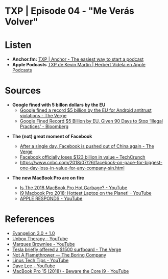 # TXP | Episode 04 - "Me Verás Volver"

# Listen

- **Anchor.fm:**  [TXP | Anchor - The easiest way to start a podcast](https://anchor.fm/txpod)
- **Apple Podcasts** [TXP de Kevin Martin | Herbert Videla en Apple Podcasts](https://itunes.apple.com/pe/podcast/txp/id1338395451?mt=2)

# Sources

* **Google fined with 5 billon dollars by the EU**
	* [Google fined a record $5 billion by the EU for Android antitrust violations - The Verge](https://www.theverge.com/2018/7/18/17580694/google-android-eu-fine-antitrust)
	* [Google Fined Record $5 Billion by EU, Given 90 Days to Stop ‘Illegal Practices’ - Bloomberg](https://www.bloomberg.com/news/articles/2018-07-17/google-said-to-have-11th-hour-call-with-eu-ahead-of-android-fine)

- **The (not) great moment of Facebook**
	- [After a single day, Facebook is pushed out of China again - The Verge](https://www.theverge.com/2018/7/25/17612162/facebook-technology-subsidiary-blocked-china-censor)
	- [Facebook officially loses $123 billion in value – TechCrunch](https://techcrunch.com/2018/07/26/facebook-officially-loses-123-billion-in-value/)
	- https://www.cnbc.com/2018/07/26/facebook-on-pace-for-biggest-one-day-loss-in-value-for-any-company-sin.html

- **The new MacBook Pro are on fire**
	- [Is The 2018 MacBook Pro Hot Garbage? - YouTube](https://www.youtube.com/watch?v=11YUkJCf6_w)
	- [i9 Macbook Pro 2018: Hottest Laptop on the Planet! - YouTube](https://www.youtube.com/watch?v=cVCRAKDt21E)
	- [APPLE RESPONDS - YouTube](https://www.youtube.com/watch?v=M47IYjvEGso)

# References
- [Evangelion 3.0 + 1.0](http://www.evangelion.co.jp/)
- [Unbox Therapy - YouTube](https://www.youtube.com/user/unboxtherapy)
- [Marques Brownlee - YouTube](https://www.youtube.com/user/marquesbrownlee)
- [Tesla briefly offered a $1500 surfboard  - The Verge](https://www.theverge.com/2018/7/29/17627664/tesla-surfboard-sold-out-merchandise)
- [Not A Flamethrower — The Boring Company](https://www.boringcompany.com/not-a-flamethrower/)
- [Linus Tech Tips - YouTube](https://www.youtube.com/user/LinusTechTips)
- [Dave Lee - YouTube](https://www.youtube.com/channel/UCVYamHliCI9rw1tHR1xbkfw)
- [MacBook Pro 15 (2018) - Beware the Core i9 - YouTube](https://www.youtube.com/watch?v=Dx8J125s4cg)
